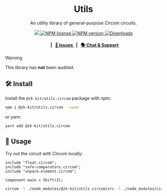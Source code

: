 <p align="center">
    <h1 align="center">
        Utils
    </h1>
    <p align="center">An utility library of general-purpose Circom circuits.</p>
</p>

<p align="center">
    <a href="https://github.com/privacy-scaling-explorations/zk-kit.circom">
        <img src="https://img.shields.io/badge/project-zk--kit-blue.svg?style=flat-square">
    </a>
    <a href="https://github.com/privacy-scaling-explorations/zk-kit.circom/tree/main/packages/utils/LICENSE">
        <img alt="NPM license" src="https://img.shields.io/npm/l/%40zk-kit%2Futils?style=flat-square">
    </a>
    <a href="https://www.npmjs.com/package/@zk-kit/utils.circom">
        <img alt="NPM version" src="https://img.shields.io/npm/v/@zk-kit/utils.circom?style=flat-square" />
    </a>
    <a href="https://npmjs.org/package/@zk-kit/utils.circom">
        <img alt="Downloads" src="https://img.shields.io/npm/dm/@zk-kit/utils.circom.svg?style=flat-square" />
    </a>
</p>

<div align="center">
    <h4>
        <span>&nbsp;&nbsp;|&nbsp;&nbsp;</span>
        <a href="https://github.com/privacy-scaling-explorations/zk-kit.circom/issues/new/choose">
            🔎 Issues
        </a>
        <span>&nbsp;&nbsp;|&nbsp;&nbsp;</span>
        <a href="https://discord.com/invite/sF5CT5rzrR">
            🗣️ Chat &amp; Support
        </a>
    </h4>
</div>

> [!WARNING]  
> This library has **not** been audited.

## 🛠 Install

Install the `@zk-kit/utils.circom` package with npm:

```bash
npm i @zk-kit/utils.circom --save
```

or yarn:

```bash
yarn add @zk-kit/utils.circom
```

## 📜 Usage

Try out the circuit with Circom locally:

```circom
include "float.circom";
include "safe-comparators.circom";
include "unpack-element.circom";

component main = Shift(3);
```

```bash
circom -l ./node_modules/@zk-kit/utils.circom/src -l ./node_modules/circomlib/circuits your-circuit.circom
```
